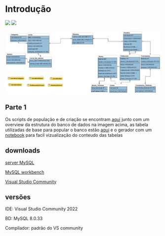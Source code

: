 # Introdução
![](https://img.shields.io/badge/c%23-%2366217B?style=for-the-badge&logo=csharp&logoColor=white) 
![](https://img.shields.io/badge/MySQL-%231e4c68?style=for-the-badge&logo=MySQL&logoColor=%23e3752c)


<div>
    <img src="BD_Biblioteca\lookout.png" alt="lookout">
<div\>

## Parte 1 
Os scripts de população e de criação  se encontram [aqui](BD_Biblioteca) junto com um overview da estrutura do banco de dados na imagem acima, as tabela utilizadas de base para popular o banco estão [aqui](https://drive.google.com/file/d/1aHTwKLQZJ5kt7Jx6oGsssofJno4J_yPE/view?usp=sharing) e o gerador com um [notebook](gerador\tabelas.ipynb) para facil vizualização do conteudo das tabelas

## downloads

[server MySQL](https://dev.mysql.com/downloads/installer/)

[MySQL workbench](https://dev.mysql.com/downloads/file/?id=517975)

[Visual Studio Community](https://visualstudio.microsoft.com/pt-br/vs/community/)

## versões

IDE:  Visual Studio Community 2022

BD: MySQL 8.0.33

Compilador: padrão do VS community